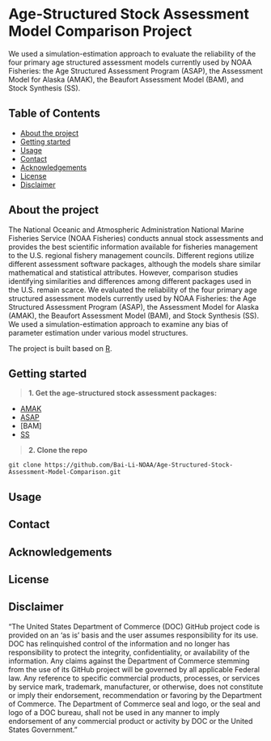 # Age-Structured Stock Assessment Model Comparison Project

We used a simulation-estimation approach to evaluate the reliability of the four primary age structured assessment models currently used by NOAA Fisheries: the Age Structured Assessment Program (ASAP), the Assessment Model for Alaska (AMAK), the Beaufort Assessment Model (BAM), and Stock Synthesis (SS).

## Table of Contents

- [About the project](#About-the-project)
- [Getting started](#Getting-started)
- [Usage](#Usage)
- [Contact](#Contact)
- [Acknowledgements](#Acknowledgement)
- [License](#License)
- [Disclaimer](#Disclaimer)

## About the project

The National Oceanic and Atmospheric Administration National Marine Fisheries Service (NOAA Fisheries) conducts annual stock assessments and provides the best scientific information available for fisheries management to the U.S. regional fishery management councils. Different regions utilize different assessment software packages, although the models share similar mathematical and statistical attributes. However, comparison studies identifying similarities and differences among different packages used in the U.S. remain scarce. We evaluated the reliability of the four primary age structured assessment models currently used by NOAA Fisheries: the Age Structured Assessment Program (ASAP), the Assessment Model for Alaska (AMAK), the Beaufort Assessment Model (BAM), and Stock Synthesis (SS). We used a simulation-estimation approach to examine any bias of parameter estimation under various model structures. 

The project is built based on [R](https://www.r-project.org/). 

## Getting started

>**1. Get the age-structured stock assessment packages:**

   - [AMAK](https://github.com/NMFS-toolbox/AMAK.git)
   - [ASAP](https://nmfs-fish-tools.github.io/ASAP/)
   - [BAM]
   - [SS](https://vlab.ncep.noaa.gov/web/stock-synthesis/home)

>**2. Clone the repo**

   `git clone https://github.com/Bai-Li-NOAA/Age-Structured-Stock-Assessment-Model-Comparison.git`

## Usage
## Contact
## Acknowledgements 
## License
## Disclaimer
“The United States Department of Commerce (DOC) GitHub project code is provided on an ‘as is’ basis and the user assumes responsibility for its use. DOC has relinquished control of the information and no longer has responsibility to protect the integrity, confidentiality, or availability of the information. Any claims against the Department of Commerce stemming from the use of its GitHub project will be governed by all applicable Federal law. Any reference to specific commercial products, processes, or services by service mark, trademark, manufacturer, or otherwise, does not constitute or imply their endorsement, recommendation or favoring by the Department of Commerce. The Department of Commerce seal and logo, or the seal and logo of a DOC bureau, shall not be used in any manner to imply endorsement of any commercial product or activity by DOC or the United States Government.”
